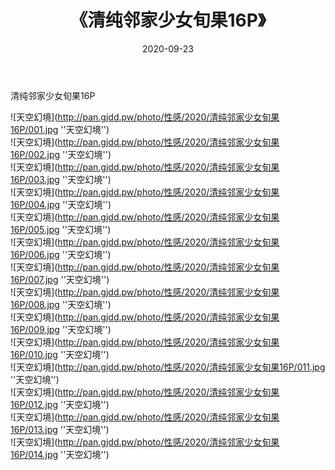﻿---
layout: post
title:  《清纯邻家少女旬果16P》
date:   2020-09-23
img: http://pan.gjdd.pw/photo/性感/2020/清纯邻家少女旬果16P/000.jpg
categories: [美女, 性感, 泳衣]
---

清纯邻家少女旬果16P



![天空幻境](http://pan.gjdd.pw/photo/性感/2020/清纯邻家少女旬果16P/001.jpg ''天空幻境'') <br>
![天空幻境](http://pan.gjdd.pw/photo/性感/2020/清纯邻家少女旬果16P/002.jpg ''天空幻境'') <br>
![天空幻境](http://pan.gjdd.pw/photo/性感/2020/清纯邻家少女旬果16P/003.jpg ''天空幻境'') <br>
![天空幻境](http://pan.gjdd.pw/photo/性感/2020/清纯邻家少女旬果16P/004.jpg ''天空幻境'') <br>
![天空幻境](http://pan.gjdd.pw/photo/性感/2020/清纯邻家少女旬果16P/005.jpg ''天空幻境'') <br>
![天空幻境](http://pan.gjdd.pw/photo/性感/2020/清纯邻家少女旬果16P/006.jpg ''天空幻境'') <br>
![天空幻境](http://pan.gjdd.pw/photo/性感/2020/清纯邻家少女旬果16P/007.jpg ''天空幻境'') <br>
![天空幻境](http://pan.gjdd.pw/photo/性感/2020/清纯邻家少女旬果16P/008.jpg ''天空幻境'') <br>
![天空幻境](http://pan.gjdd.pw/photo/性感/2020/清纯邻家少女旬果16P/009.jpg ''天空幻境'') <br>
![天空幻境](http://pan.gjdd.pw/photo/性感/2020/清纯邻家少女旬果16P/010.jpg ''天空幻境'') <br>
![天空幻境](http://pan.gjdd.pw/photo/性感/2020/清纯邻家少女旬果16P/011.jpg ''天空幻境'') <br>
![天空幻境](http://pan.gjdd.pw/photo/性感/2020/清纯邻家少女旬果16P/012.jpg ''天空幻境'') <br>
![天空幻境](http://pan.gjdd.pw/photo/性感/2020/清纯邻家少女旬果16P/013.jpg ''天空幻境'') <br>
![天空幻境](http://pan.gjdd.pw/photo/性感/2020/清纯邻家少女旬果16P/014.jpg ''天空幻境'') <br>